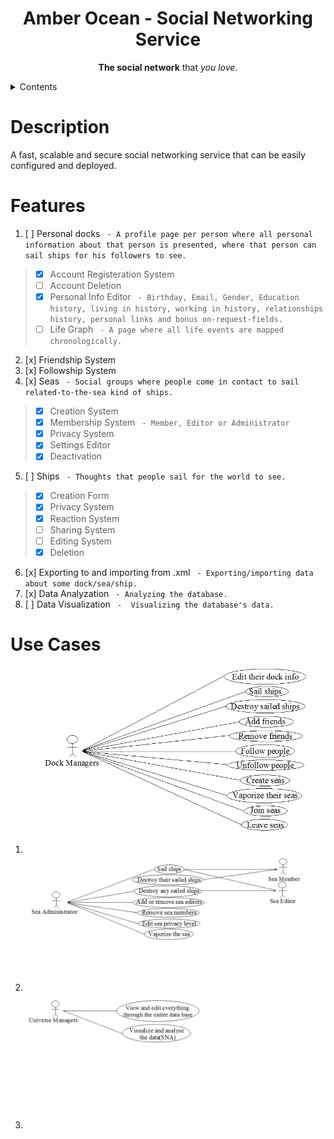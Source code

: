 <p align="center">
  <h1 align="center"> Amber Ocean - Social Networking Service </h1>
</p>

<p align="center">
  <b>The social network</b> that <i>you love</i>.
</p>

<details>
 <summary>Contents</summary>

 - [Description](#description)
 - [Features](#features)
 - [Use Cases](#use-cases)
</details>

# Description
A fast, scalable and secure social networking service that can be easily configured and deployed.

# Features
1. [ ] Personal docks ` - A profile page per person where all personal information about that person is presented, where that person can sail ships for his followers to see.`
> - [x] Account Registeration System
> - [ ] Account Deletion
> - [x] Personal Info Editor ` - Birthday, Email, Gender, Education history, living in history, working in history, relationships history, personal links and bonus on-request-fields.`
> - [ ] Life Graph ` - A page where all life events are mapped chronologically.`
2. [x] Friendship System
3. [x] Followship System
4. [x] Seas ` - Social groups where people come in contact to sail related-to-the-sea kind of ships.`
> - [x] Creation System
> - [x] Membership System ` - Member, Editor or Administrator`
> - [x] Privacy System
> - [x] Settings Editor
> - [x] Deactivation
5. [ ] Ships ` - Thoughts that people sail for the world to see.`
> - [x] Creation Form
> - [x] Privacy System
> - [x] Reaction System
> - [ ] Sharing System
> - [ ] Editing System
> - [x] Deletion
6. [x] Exporting to and importing from .xml ` - Exporting/importing data about some dock/sea/ship.`
7. [x] Data Analyzation ` - Analyzing the database.`
8. [ ] Data Visualization ` -  Visualizing the database's data.`

# Use Cases
1. ![Dock Managers](use-cases/dock-use-case.png?raw=true)
2. ![Sea Members, Editors and Administrators](use-cases/sea-use-case.png?raw=true)
3. ![Universe Managers](use-cases/universe-use-case.png?raw=true)
